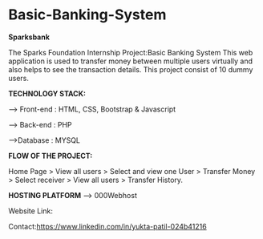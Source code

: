 # Basic-Banking-System
**Sparksbank**

The Sparks Foundation Internship Project:Basic Banking System
This web application is used to transfer money between multiple users virtually and also helps to see the transaction details.
This project consist of 10 dummy users.

**TECHNOLOGY STACK:**

--> Front-end : HTML, CSS, Bootstrap & Javascript

--> Back-end : PHP

-->Database : MYSQL

**FLOW OF THE PROJECT:**

Home Page > View all users > Select and view one User > Transfer Money > Select receiver > View all users > Transfer History.


**HOSTING PLATFORM**
--> 000Webhost

Website Link:



Contact:https://www.linkedin.com/in/yukta-patil-024b41216